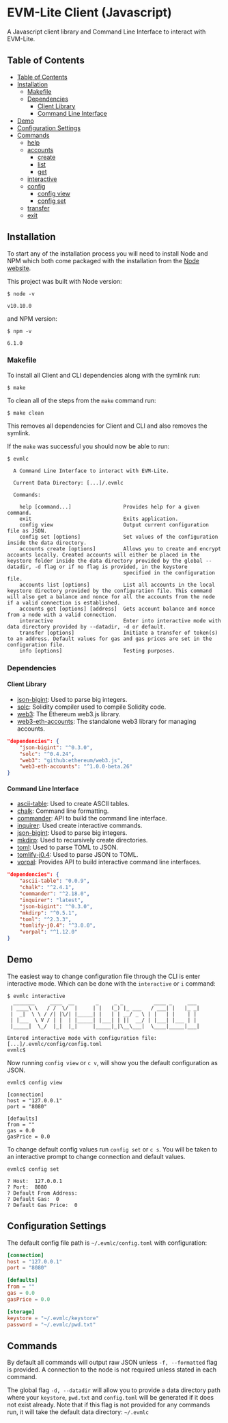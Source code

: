 # EVM-Lite Client (Javascript)

A Javascript client library and Command Line Interface to interact with 
EVM-Lite.

## Table of Contents

<!--ts-->
* [Table of Contents](#table-of-contents)
* [Installation](#installation)
    * [Makefile](#makefile)
    * [Dependencies](#dependencies)
        * [Client Library](#client-library)
        * [Command Line Interface](#command-line-interface)
* [Demo](#demo)
* [Configuration Settings](#configuration-settings)
* [Commands](#commands)
    * [help](#help)
    * [accounts](#accounts-create)
        * [create](#accounts-create)
        * [list](#accounts-list)
        * [get](#accounts-get)
    * [interactive](#interactive)
    * [config](#config-view)
        * [config view](#config-view)
        * [config set](#config-set)
    * [transfer](#transfer)
    * [exit](#exit)
<!--te-->

## Installation

To start any of the installation process you will need to install Node and NPM which
both come packaged with the installation from the [Node website](https://nodejs.org/en/).

This project was built with Node version:

```console
$ node -v

v10.10.0
```

and NPM version:
```console
$ npm -v

6.1.0
```

### Makefile

To install all Client and CLI dependencies along with the symlink run:

```
$ make
```

To clean all of the steps from the `make` command run:

```
$ make clean
```

This removes all dependencies for Client and CLI and also removes the symlink.

If the `make` was successful you should now be able to run:

```console
$ evmlc

  A Command Line Interface to interact with EVM-Lite.

  Current Data Directory: [...]/.evmlc

  Commands:

    help [command...]                 Provides help for a given command.
    exit                              Exits application.
    config view                       Output current configuration file as JSON.
    config set [options]              Set values of the configuration inside the data directory.
    accounts create [options]         Allows you to create and encrypt accounts locally. Created accounts will either be placed in the keystore folder inside the data directory provided by the global --datadir, -d flag or if no flag is provided, in the keystore
                                      specified in the configuration file.
    accounts list [options]           List all accounts in the local keystore directory provided by the configuration file. This command will also get a balance and nonce for all the accounts from the node if a valid connection is established.
    accounts get [options] [address]  Gets account balance and nonce from a node with a valid connection.
    interactive                       Enter into interactive mode with data directory provided by --datadir, -d or default.
    transfer [options]                Initiate a transfer of token(s) to an address. Default values for gas and gas prices are set in the configuration file.
    info [options]                    Testing purposes.
```

### Dependencies

#### Client Library

* [json-bigint](https://www.npmjs.com/package/json-bigint): Used to parse big integers.
* [solc](https://www.npmjs.com/package/solc): Solidity compiler used to compile Solidity code.
* [web3](https://www.npmjs.com/package/web3): The Ethereum web3.js library.
* [web3-eth-accounts](https://www.npmjs.com/package/web3-eth-accounts): The standalone web3 library for managing accounts.


```json
"dependencies": {
    "json-bigint": "^0.3.0",
    "solc": "^0.4.24",
    "web3": "github:ethereum/web3.js",
    "web3-eth-accounts": "^1.0.0-beta.26"
}
```

#### Command Line Interface

* [ascii-table](https://www.npmjs.com/package/ascii-table): Used to create ASCII tables.
* [chalk](https://www.npmjs.com/package/chalk): Command line formatting.
* [commander](https://www.npmjs.com/package/commander): API to build the command line interface.
* [inquirer](https://www.npmjs.com/package/inquirer): Used create interactive commands.
* [json-bigint](https://www.npmjs.com/package/json-bigint): Used to parse big integers.
* [mkdirp](https://www.npmjs.com/package/mkdirp): Used to recursively create directories.
* [toml](https://www.npmjs.com/package/toml): Used to parse TOML to JSON.
* [tomlify-j0.4](https://www.npmjs.com/package/tomlify-j0.4): Used to parse JSON to TOML.
* [vorpal](https://www.npmjs.com/package/vorpal): Provides API to build interactive command line interfaces.


```json
"dependencies": {
    "ascii-table": "0.0.9",
    "chalk": "^2.4.1",
    "commander": "^2.18.0",
    "inquirer": "latest",
    "json-bigint": "^0.3.0",
    "mkdirp": "^0.5.1",
    "toml": "^2.3.3",
    "tomlify-j0.4": "^3.0.0",
    "vorpal": "^1.12.0"
}
```

## Demo

The easiest way to change configuration file through the CLI is enter interactive mode. Which can be done with the
`interactive` or `i` command:

```console
$ evmlc interactive
  _______     ____  __       _     _ _          ____ _     ___
 | ____\ \   / /  \/  |     | |   (_) |_ ___   / ___| |   |_ _|
 |  _|  \ \ / /| |\/| |_____| |   | | __/ _ \ | |   | |    | |
 | |___  \ V / | |  | |_____| |___| | ||  __/ | |___| |___ | |
 |_____|  \_/  |_|  |_|     |_____|_|\__\___|  \____|_____|___|

Entered interactive mode with configuration file: [...]/.evmlc/config/config.toml
evmlc$

```

Now running `config view` or `c v`, will show you the default configuration as JSON.

```console
evmlc$ config view

[connection]
host = "127.0.0.1"
port = "8080"

[defaults]
from = ""
gas = 0.0
gasPrice = 0.0
```

To change default config values run `config set` or `c s`. You will be taken to an interactive prompt to change connection and default values.

```console
evmlc$ config set

? Host:  127.0.0.1
? Port:  8080
? Default From Address:
? Default Gas:  0
? Default Gas Price:  0
```

## Configuration Settings

The default config file path is `~/.evmlc/config.toml` with configuration:

```toml
[connection]
host = "127.0.0.1"
port = "8080"

[defaults]
from = ""
gas = 0.0
gasPrice = 0.0

[storage]
keystore = "~/.evmlc/keystore"
password = "~/.evmlc/pwd.txt"
```

## Commands
By default all commands will output raw JSON unless `-f, --formatted` flag is provided. A connection to the node is not required unless stated in each command.

The global flag `-d, --datadir` will allow you to provide a data directory path where your `keystore`, `pwd.txt` and `config.toml` will be generated if it does not exist already.
Note that if this flag is not provided for any commands run, it will take the default data directory: `~/.evmlc`

